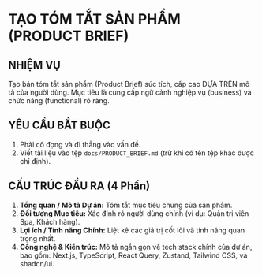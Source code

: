# TẠO TÓM TẮT SẢN PHẨM (PRODUCT BRIEF)

## NHIỆM VỤ

Tạo bản tóm tắt sản phẩm (Product Brief) súc tích, cấp cao DỰA TRÊN mô tả của người dùng. Mục tiêu là cung cấp ngữ cảnh nghiệp vụ (business) và chức năng (functional) rõ ràng.

## YÊU CẦU BẮT BUỘC

1. Phải cô đọng và đi thẳng vào vấn đề.
2. Viết tài liệu vào tệp `docs/PRODUCT_BRIEF.md` (trừ khi có tên tệp khác được chỉ định).

## CẤU TRÚC ĐẦU RA (4 Phần)

1.  **Tổng quan / Mô tả Dự án:** Tóm tắt mục tiêu chung của sản phẩm.
2.  **Đối tượng Mục tiêu:** Xác định rõ người dùng chính (ví dụ: Quản trị viên Spa, Khách hàng).
3.  **Lợi ích / Tính năng Chính:** Liệt kê các giá trị cốt lõi và tính năng quan trọng nhất.
4.  **Công nghệ & Kiến trúc:** Mô tả ngắn gọn về tech stack chính của dự án, bao gồm: Next.js, TypeScript, React Query, Zustand, Tailwind CSS, và shadcn/ui.